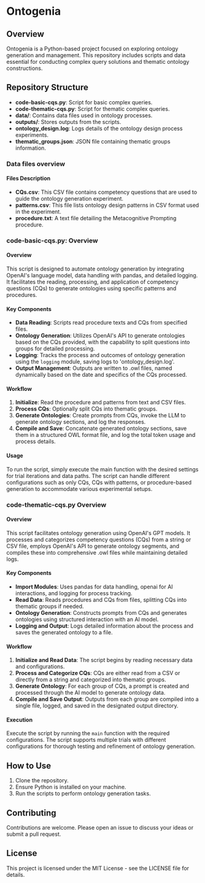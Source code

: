 # Ontogenia

## Overview
Ontogenia is a Python-based project focused on exploring ontology generation and management. This repository includes scripts and data essential for conducting complex query solutions and thematic ontology constructions.

## Repository Structure
- **code-basic-cqs.py**: Script for basic complex queries.
- **code-thematic-cqs.py**: Script for thematic complex queries.
- **data/**: Contains data files used in ontology processes.
- **outputs/**: Stores outputs from the scripts.
- **ontology_design.log**: Logs details of the ontology design process experiments.
- **thematic_groups.json**: JSON file containing thematic groups information.

### Data files overview
#### Files Description
- **CQs.csv**: This CSV file contains competency questions that are used to guide the ontology generation experiment.
- **patterns.csv**: This file lists ontology design patterns in CSV format used in the experiment.
- **procedure.txt**: A text file detailing the Metacognitive Prompting procedure.


### code-basic-cqs.py: Overview

#### Overview
This script is designed to automate ontology generation by integrating OpenAI's language model, data handling with pandas, and detailed logging. It facilitates the reading, processing, and application of competency questions (CQs) to generate ontologies using specific patterns and procedures.

#### Key Components
- **Data Reading**: Scripts read procedure texts and CQs from specified files.
- **Ontology Generation**: Utilizes OpenAI's API to generate ontologies based on the CQs provided, with the capability to split questions into groups for detailed processing.
- **Logging**: Tracks the process and outcomes of ontology generation using the `logging` module, saving logs to 'ontology_design.log'.
- **Output Management**: Outputs are written to .owl files, named dynamically based on the date and specifics of the CQs processed.

#### Workflow
1. **Initialize**: Read the procedure and patterns from text and CSV files.
2. **Process CQs**: Optionally split CQs into thematic groups.
3. **Generate Ontologies**: Create prompts from CQs, invoke the LLM to generate ontology sections, and log the responses.
4. **Compile and Save**: Concatenate generated ontology sections, save them in a structured OWL format file, and log the total token usage and process details.

#### Usage
To run the script, simply execute the main function with the desired settings for trial iterations and data paths. The script can handle different configurations such as only CQs, CQs with patterns, or procedure-based generation to accommodate various experimental setups.

### code-thematic-cqs.py Overview

#### Overview
This script facilitates ontology generation using OpenAI's GPT models. It processes and categorizes competency questions (CQs) from a string or CSV file, employs OpenAI's API to generate ontology segments, and compiles these into comprehensive .owl files while maintaining detailed logs.

#### Key Components
- **Import Modules**: Uses pandas for data handling, openai for AI interactions, and logging for process tracking.
- **Read Data**: Reads procedures and CQs from files, splitting CQs into thematic groups if needed.
- **Ontology Generation**: Constructs prompts from CQs and generates ontologies using structured interaction with an AI model.
- **Logging and Output**: Logs detailed information about the process and saves the generated ontology to a file.

#### Workflow
1. **Initialize and Read Data**: The script begins by reading necessary data and configurations.
2. **Process and Categorize CQs**: CQs are either read from a CSV or directly from a string and categorized into thematic groups.
3. **Generate Ontology**: For each group of CQs, a prompt is created and processed through the AI model to generate ontology data.
4. **Compile and Save Output**: Outputs from each group are compiled into a single file, logged, and saved in the designated output directory.

#### Execution
Execute the script by running the `main` function with the required configurations. The script supports multiple trials with different configurations for thorough testing and refinement of ontology generation.


## How to Use
1. Clone the repository.
2. Ensure Python is installed on your machine.
3. Run the scripts to perform ontology generation tasks.


## Contributing
Contributions are welcome. Please open an issue to discuss your ideas or submit a pull request.

## License
This project is licensed under the MIT License - see the LICENSE file for details.
